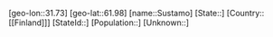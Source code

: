 ﻿---
location: [61.98,31.73]
type: City
tags:
- geo/City


SpocWebEntityId: 34682
isDeleted: false
confidential: public

---
[geo-lon::31.73]
[geo-lat::61.98]
[name::Sustamo]
[State::]
[Country::[[Finland]]]
[StateId::]
[Population::]
[Unknown::]

